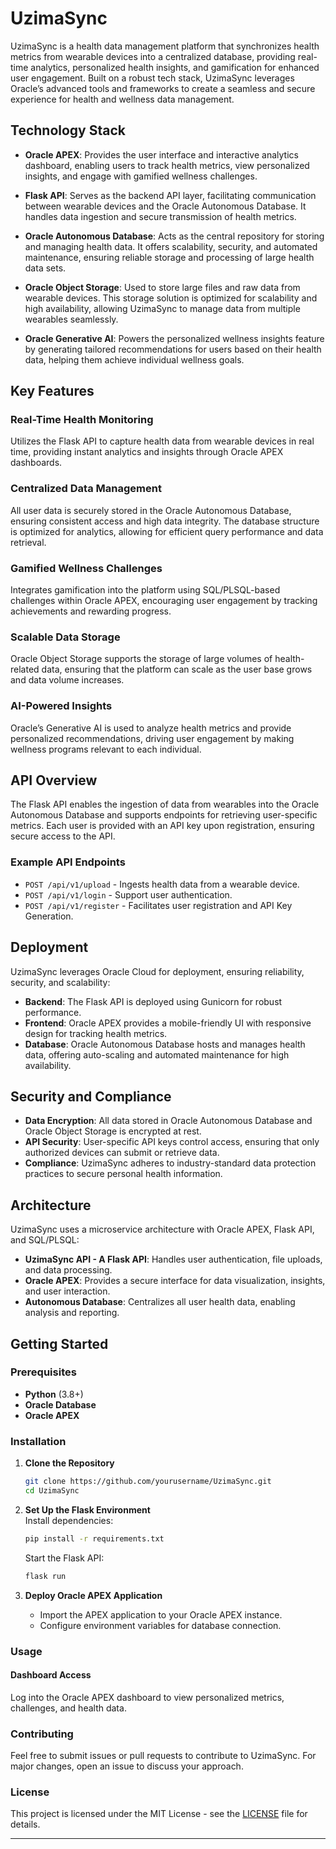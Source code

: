 
# UzimaSync
UzimaSync is a health data management platform that synchronizes health metrics from wearable devices into a centralized database, providing real-time analytics, personalized health insights, and gamification for enhanced user engagement. Built on a robust tech stack, UzimaSync leverages Oracle’s advanced tools and frameworks to create a seamless and secure experience for health and wellness data management.

## Technology Stack

- **Oracle APEX**: Provides the user interface and interactive analytics dashboard, enabling users to track health metrics, view personalized insights, and engage with gamified wellness challenges.
  
- **Flask API**: Serves as the backend API layer, facilitating communication between wearable devices and the Oracle Autonomous Database. It handles data ingestion and secure transmission of health metrics.

- **Oracle Autonomous Database**: Acts as the central repository for storing and managing health data. It offers scalability, security, and automated maintenance, ensuring reliable storage and processing of large health data sets.

- **Oracle Object Storage**: Used to store large files and raw data from wearable devices. This storage solution is optimized for scalability and high availability, allowing UzimaSync to manage data from multiple wearables seamlessly.

- **Oracle Generative AI**: Powers the personalized wellness insights feature by generating tailored recommendations for users based on their health data, helping them achieve individual wellness goals.

## Key Features

### Real-Time Health Monitoring
Utilizes the Flask API to capture health data from wearable devices in real time, providing instant analytics and insights through Oracle APEX dashboards.

### Centralized Data Management
All user data is securely stored in the Oracle Autonomous Database, ensuring consistent access and high data integrity. The database structure is optimized for analytics, allowing for efficient query performance and data retrieval.

### Gamified Wellness Challenges
Integrates gamification into the platform using SQL/PLSQL-based challenges within Oracle APEX, encouraging user engagement by tracking achievements and rewarding progress.

### Scalable Data Storage
Oracle Object Storage supports the storage of large volumes of health-related data, ensuring that the platform can scale as the user base grows and data volume increases.

### AI-Powered Insights
Oracle’s Generative AI is used to analyze health metrics and provide personalized recommendations, driving user engagement by making wellness programs relevant to each individual.

## API Overview

The Flask API enables the ingestion of data from wearables into the Oracle Autonomous Database and supports endpoints for retrieving user-specific metrics. Each user is provided with an API key upon registration, ensuring secure access to the API.

### Example API Endpoints
- `POST /api/v1/upload` - Ingests health data from a wearable device.
- `POST /api/v1/login` - Support user authentication.
- `POST /api/v1/register` - Facilitates user registration and API Key Generation.

## Deployment

UzimaSync leverages Oracle Cloud for deployment, ensuring reliability, security, and scalability:
- **Backend**: The Flask API is deployed using Gunicorn for robust performance.
- **Frontend**: Oracle APEX provides a mobile-friendly UI with responsive design for tracking health metrics.
- **Database**: Oracle Autonomous Database hosts and manages health data, offering auto-scaling and automated maintenance for high availability.

## Security and Compliance

- **Data Encryption**: All data stored in Oracle Autonomous Database and Oracle Object Storage is encrypted at rest.
- **API Security**: User-specific API keys control access, ensuring that only authorized devices can submit or retrieve data.
- **Compliance**: UzimaSync adheres to industry-standard data protection practices to secure personal health information.


## Architecture
UzimaSync uses a microservice architecture with Oracle APEX, Flask API, and SQL/PLSQL:
- **UzimaSync API - A Flask API**: Handles user authentication, file uploads, and data processing.
- **Oracle APEX**: Provides a secure interface for data visualization, insights, and user interaction.
- **Autonomous Database**: Centralizes all user health data, enabling analysis and reporting.

## Getting Started

### Prerequisites
- **Python** (3.8+)
- **Oracle Database**
- **Oracle APEX**

### Installation

1. **Clone the Repository**
   ```bash
   git clone https://github.com/yourusername/UzimaSync.git
   cd UzimaSync
   ```

2. **Set Up the Flask Environment**  
  Install dependencies:
     ```bash
     pip install -r requirements.txt
     ```
   Start the Flask API:
     ```bash 
     flask run
     ```

1. **Deploy Oracle APEX Application**
   - Import the APEX application to your Oracle APEX instance.
   - Configure environment variables for database connection.

### Usage


#### Dashboard Access
Log into the Oracle APEX dashboard to view personalized metrics, challenges, and health data.

### Contributing
Feel free to submit issues or pull requests to contribute to UzimaSync. For major changes, open an issue to discuss your approach.

### License
This project is licensed under the MIT License - see the [LICENSE](LICENSE) file for details.

---